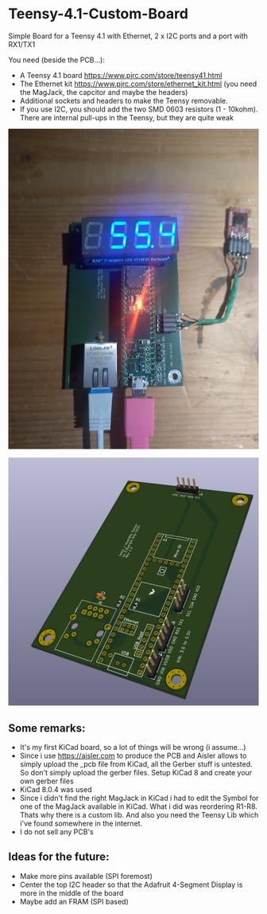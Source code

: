 # Teensy-4.1-Custom-Board

Simple Board for a Teensy 4.1 with Ethernet, 2 x I2C ports and a port with RX1/TX1 

You need (beside the PCB...):
- A Teensy 4.1 board https://www.pjrc.com/store/teensy41.html
- The Ethernet kit https://www.pjrc.com/store/ethernet_kit.html (you need the MagJack, the capcitor and maybe the headers)
- Additional sockets and headers to make the Teensy removable. 
- If you use I2C, you should add the two SMD 0603 resistors (1 - 10kohm). There are internal pull-ups in the Teensy, but they are quite weak

![Board in use as a sensor board](Board01.png)

![3D view from KiCad](Board02.png)

## Some remarks:
- It's my first KiCad board, so a lot of things will be wrong (i assume...)
- Since i use https://aisler.com to produce the PCB and Aisler allows to simply upload the _pcb file from KiCad, all the Gerber stuff is untested. So don't simply upload the gerber files. Setup KiCad 8 and create your own gerber files
- KiCad 8.0.4 was used
- Since i didn't find the right MagJack in KiCad i had to edit the Symbol for one of the MagJack available in KiCad. What i did was reordering R1-R8. Thats why there is a custom lib. And also you need the Teensy Lib which i've found somewhere in the internet. 
- I do not sell any PCB's

## Ideas for the future:
- Make more pins available (SPI foremost)
- Center the top I2C header so that the Adafruit 4-Segment Display is more in the middle of the board
- Maybe add an FRAM (SPI based)